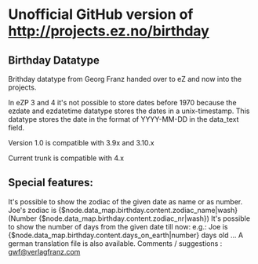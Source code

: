 # Unofficial GitHub version of http://projects.ez.no/birthday

## Birthday Datatype

Brithday datatype from Georg Franz handed over to eZ and now into the projects.

In eZP 3 and 4 it's not possible to store dates before 1970 because the ezdate and ezdatetime datatype stores the dates in a unix-timestamp.
This datatype stores the date in the format of YYYY-MM-DD in the data_text field.

Version 1.0 is compatible with 3.9x and 3.10.x

Current trunk is compatible with 4.x

Special features:
-----------------
It's possible to show the zodiac of the given date as name or as number.
Joe's zodiac is
{$node.data_map.birthday.content.zodiac_name|wash} (Number
{$node.data_map.birthday.content.zodiac_nr|wash})
It's possible to show the number of days from the given date till now:
e.g.: Joe is
{$node.data_map.birthday.content.days_on_earth|number} days old ...
A german translation file is also available.
Comments / suggestions : gwf@verlagfranz.com
